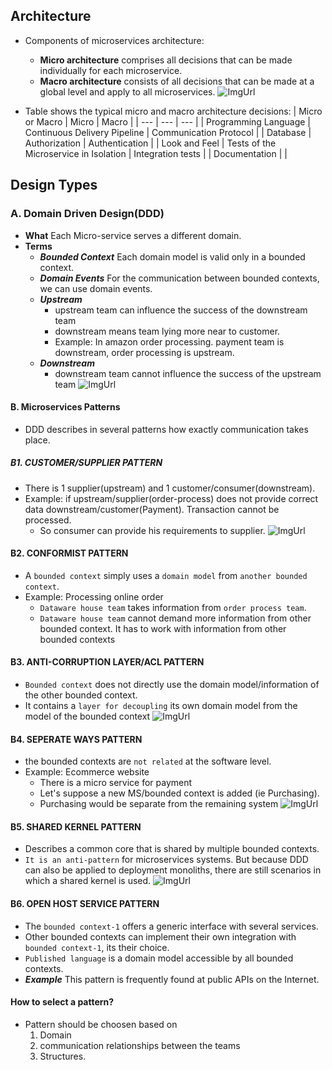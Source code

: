 ## Architecture
  - Components of microservices architecture:
    - **Micro architecture** comprises all decisions that can be made individually for each microservice.
    - **Macro architecture** consists of all decisions that can be made at a global level and apply to all microservices.
![ImgUrl](https://i.ibb.co/9vYXjLz/macro-micro.png)

  - Table shows the typical micro and macro architecture decisions:
| Micro or Macro | Micro | Macro |
| --- | --- | --- |
| Programming Language | Continuous Delivery Pipeline	| Communication Protocol |
| Database | Authorization |	Authentication |
| Look and Feel |	Tests of the Microservice in Isolation	| Integration tests |
| Documentation | |

## Design Types
### A. Domain Driven Design(DDD)
  - **What** Each Micro-service serves a different domain.
  - **Terms**
    - ***Bounded Context*** Each domain model is valid only in a bounded context.
    - ***Domain Events*** For the communication between bounded contexts, we can use domain events.
    - ***Upstream***  
      - upstream team can influence the success of the downstream team
      - downstream means team lying more near to customer.
      - Example: In amazon order processing. payment team is downstream, order processing is upstream.
    - ***Downstream*** 
      - downstream team cannot influence the success of the upstream team
![ImgUrl](https://i.ibb.co/DQghn4G/updown.png)      
  
#### B. Microservices Patterns   
  - DDD describes in several patterns how exactly communication takes place.

##### B1. CUSTOMER/SUPPLIER PATTERN
  - There is 1 supplier(upstream) and 1 customer/consumer(downstream).
  - Example: if upstream/supplier(order-process) does not provide correct data downstream/customer(Payment). Transaction cannot be processed.
    - So consumer can provide his requirements to supplier.
![ImgUrl](https://i.ibb.co/87HYv44/suppconsumer.png)

#### B2. CONFORMIST PATTERN
  - A `bounded context` simply uses a `domain model` from `another bounded context`.
  - Example: Processing online order
    - `Dataware house team` takes information from `order process team`.
    -  `Dataware house team` cannot demand more information from other bounded context. It has to work with information from other bounded contexts
    
#### B3. ANTI-CORRUPTION LAYER/ACL PATTERN
  - `Bounded context` does not directly use the domain model/information of the other bounded context.
  - It contains a `layer for decoupling` its own domain model from the model of the bounded context
![ImgUrl](https://i.ibb.co/GcVL7Cc/acl.png)

#### B4. SEPERATE WAYS PATTERN
  - the bounded contexts are `not related` at the software level.
  - Example: Ecommerce website
    - There is a micro service for payment
    - Let's suppose a new MS/bounded context is added (ie Purchasing).
    - Purchasing would be separate from the remaining system
![ImgUrl](https://i.ibb.co/C0sJLwB/seperateways.png)    
    
#### B5. SHARED KERNEL PATTERN    
  - Describes a common core that is shared by multiple bounded contexts. 
  - `It is an anti-pattern` for microservices systems. But because DDD can also be applied to deployment monoliths, there are still scenarios in which a shared kernel is used.
![ImgUrl](https://i.ibb.co/j86VGdH/sharedkernel.png)

#### B6. OPEN HOST SERVICE PATTERN
  - The `bounded context-1` offers a generic interface with several services.
  - Other bounded contexts can implement their own integration with `bounded context-1`, its their choice.
  - `Published language` is a domain model accessible by all bounded contexts.
  - ***Example*** This pattern is frequently found at public APIs on the Internet. 
  
#### How to select a pattern?
  - Pattern should be choosen based on 
    1. Domain  
    2. communication relationships between the teams  
    3. Structures.

